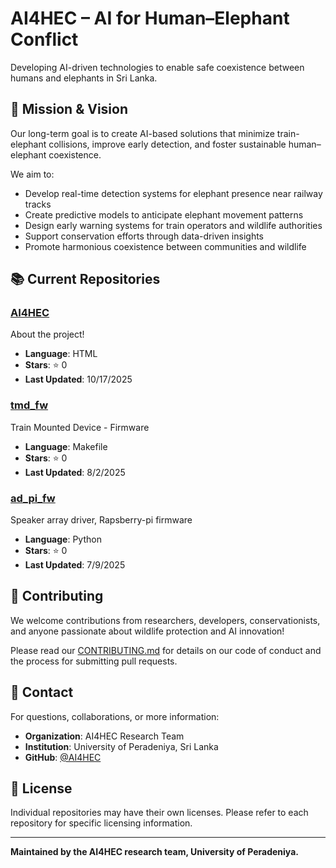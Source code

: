 # AI4HEC – AI for Human–Elephant Conflict

Developing AI-driven technologies to enable safe coexistence between humans and elephants in Sri Lanka.

## 🎯 Mission & Vision

Our long-term goal is to create AI-based solutions that minimize train-elephant collisions, improve early detection, and foster sustainable human–elephant coexistence.

We aim to:
- Develop real-time detection systems for elephant presence near railway tracks
- Create predictive models to anticipate elephant movement patterns
- Design early warning systems for train operators and wildlife authorities
- Support conservation efforts through data-driven insights
- Promote harmonious coexistence between communities and wildlife

## 📚 Current Repositories

<!-- REPO-LIST-START -->
### [AI4HEC](https://github.com/AI4HEC/AI4HEC)
About the project!

- **Language**: HTML
- **Stars**: ⭐ 0
- **Last Updated**: 10/17/2025

### [tmd_fw](https://github.com/AI4HEC/tmd_fw)
Train Mounted Device - Firmware

- **Language**: Makefile
- **Stars**: ⭐ 0
- **Last Updated**: 8/2/2025

### [ad_pi_fw](https://github.com/AI4HEC/ad_pi_fw)
Speaker array driver, Rapsberry-pi firmware

- **Language**: Python
- **Stars**: ⭐ 0
- **Last Updated**: 7/9/2025

<!-- REPO-LIST-END -->

## 🤝 Contributing

We welcome contributions from researchers, developers, conservationists, and anyone passionate about wildlife protection and AI innovation!

Please read our [CONTRIBUTING.md](CONTRIBUTING.md) for details on our code of conduct and the process for submitting pull requests.

## 📧 Contact

For questions, collaborations, or more information:
- **Organization**: AI4HEC Research Team
- **Institution**: University of Peradeniya, Sri Lanka
- **GitHub**: [@AI4HEC](https://github.com/AI4HEC)

## 📄 License

Individual repositories may have their own licenses. Please refer to each repository for specific licensing information.

---

**Maintained by the AI4HEC research team, University of Peradeniya.**
